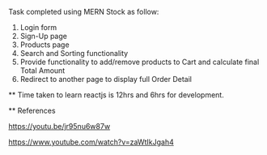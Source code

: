 Task completed using MERN Stock as follow:

1) Login form
2) Sign-Up page
3) Products page
4) Search and Sorting functionality
5) Provide functionality to add/remove products to Cart and calculate final Total Amount
6) Redirect to another page to display full Order Detail


** Time taken to learn reactjs is 12hrs and 6hrs for development.

** References

https://youtu.be/jr95nu6w87w

https://www.youtube.com/watch?v=zaWtIkJgah4
